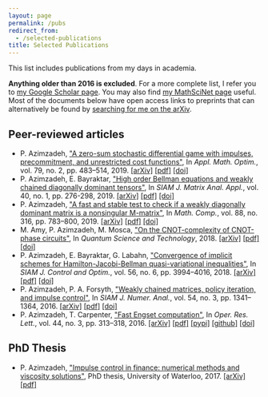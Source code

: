 ```yaml
---
layout: page
permalink: /pubs
redirect_from:
  - /selected-publications
title: Selected Publications
---
```


This list includes publications from my days in academia.

**Anything older than 2016 is excluded**. For a more complete list, I refer you to [my Google Scholar page](https://scholar.google.ca/citations?hl=en&user=PGB51pwAAAAJ&view_op=list_works&sortby=pubdate).
You may also find [my MathSciNet page](http://www.ams.org/mathscinet/search/publications.html?pg1=INDI&s1=1097701) useful.
Most of the documents below have open access links to preprints that can alternatively be found by [searching for me on the arXiv](https://arxiv.org/search/advanced?advanced=&terms-0-operator=AND&terms-0-term=Parsiad+Azimzadeh&terms-0-field=author&classification-mathematics=y&classification-physics_archives=all&date-filter_by=all_dates&date-year=&date-from_date=&date-to_date=&date-date_type=submitted_date&abstracts=show&size=50&order=-announced_date_first).

## Peer-reviewed articles

* P. Azimzadeh, ["A zero-sum stochastic differential game with impulses, precommitment, and unrestricted cost functions"](https://doi.org/10.1007/s00245-017-9445-x), In *Appl. Math. Optim.*, vol. 79, no. 2, pp. 483–514, 2019. [\[arXiv\]](https://arxiv.org/abs/1609.09092) [\[pdf\]](https://arxiv.org/pdf/1609.09092.pdf) [\[doi\]](https://doi.org/10.1007/s00245-017-9445-x)
* P. Azimzadeh, E. Bayraktar, ["High order Bellman equations and weakly chained diagonally dominant tensors"](https://epubs.siam.org/doi/abs/10.1137/18M1196923), In *SIAM J. Matrix Anal. Appl.*, vol. 40, no. 1, pp. 276-298, 2019. [\[arXiv\]](https://arxiv.org/abs/1803.08870) [\[pdf\]](https://arxiv.org/pdf/1803.08870.pdf) [\[doi\]](https://doi.org/10.1137/18M1196923)
* P. Azimzadeh, ["A fast and stable test to check if a weakly diagonally dominant matrix is a nonsingular M-matrix"](https://doi.org/10.1090/mcom/3347), In *Math. Comp.*, vol. 88, no. 316, pp. 783–800, 2019. [\[arXiv\]](https://arxiv.org/abs/1701.06951) [\[pdf\]](https://arxiv.org/pdf/1701.06951.pdf) [\[doi\]](https://doi.org/10.1090/mcom/3347)
* M. Amy, P. Azimzadeh, M. Mosca, ["On the CNOT-complexity of CNOT-phase circuits"](https://doi.org/10.1088/2058-9565/aad8ca), In *Quantum Science and Technology*, 2018. [\[arXiv\]](https://arxiv.org/abs/1712.01859) [\[pdf\]](https://arxiv.org/pdf/1712.01859.pdf) [\[doi\]](https://doi.org/10.1088/2058-9565/aad8ca)
* P. Azimzadeh, E. Bayraktar, G. Labahn, ["Convergence of implicit schemes for Hamilton-Jacobi-Bellman quasi-variational inequalities"](https://doi.org/10.1137/18M1171965), In *SIAM J. Control and Optim.*, vol. 56, no. 6, pp. 3994–4016, 2018. [\[arXiv\]](https://arxiv.org/abs/1705.02922) [\[pdf\]](https://arxiv.org/pdf/1705.02922.pdf) [\[doi\]](https://doi.org/10.1137/18M1171965)
* P. Azimzadeh, P. A. Forsyth, ["Weakly chained matrices, policy iteration, and impulse control"](https://doi.org/10.1137/15M1043431), In *SIAM J. Numer. Anal.*, vol. 54, no. 3, pp. 1341–1364, 2016. [\[arXiv\]](https://arxiv.org/abs/1510.03928) [\[pdf\]](https://arxiv.org/pdf/1510.03928.pdf) [\[doi\]](https://doi.org/10.1137/15M1043431)
* P. Azimzadeh, T. Carpenter, ["Fast Engset computation"](https://doi.org/10.1016/j.orl.2016.02.011), In *Oper. Res. Lett.*, vol. 44, no. 3, pp. 313–318, 2016. [\[arXiv\]](https://arxiv.org/abs/1511.00291) [\[pdf\]](https://arxiv.org/pdf/1511.00291.pdf) [\[pypi\]](https://pypi.python.org/pypi/fast-engset/) [\[github\]](https://github.com/parsiad/fast-engset/releases) [\[doi\]](https://doi.org/10.1016/j.orl.2016.02.011)

## PhD Thesis

* P. Azimzadeh, ["Impulse control in finance: numerical methods and viscosity solutions"](https://arxiv.org/abs/1712.01647), PhD thesis, University of Waterloo, 2017. [\[arXiv\]](https://arxiv.org/abs/1712.01647) [\[pdf\]](https://arxiv.org/pdf/1712.01647.pdf)
